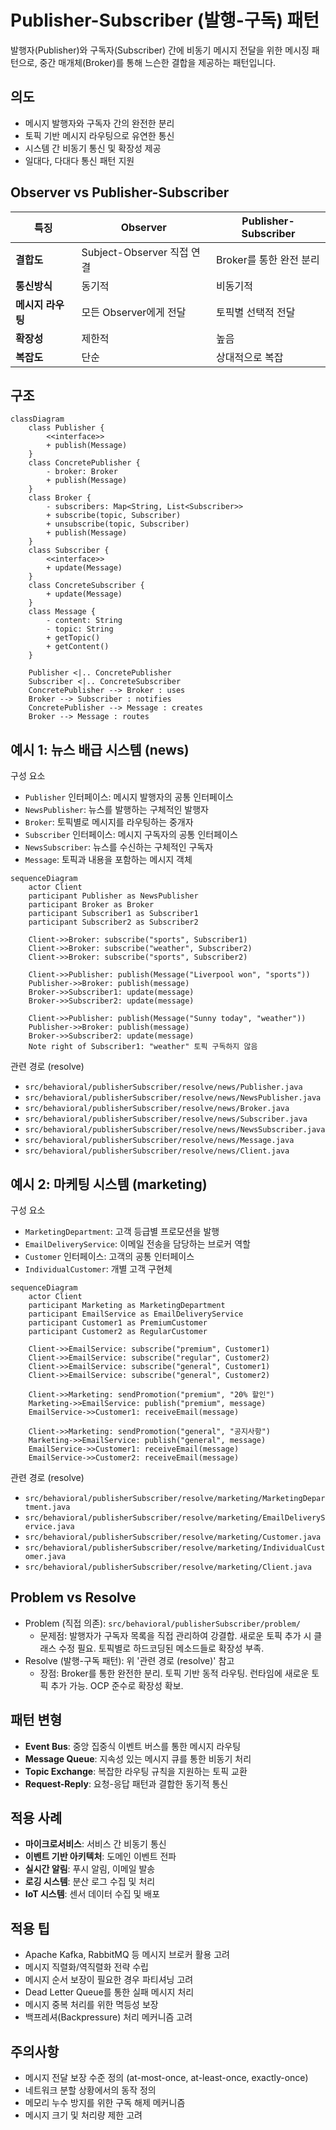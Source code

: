 # Publisher-Subscriber (발행-구독) 패턴

발행자(Publisher)와 구독자(Subscriber) 간에 비동기 메시지 전달을 위한 메시징 패턴으로, 중간 매개체(Broker)를 통해 느슨한 결합을 제공하는 패턴입니다.

## 의도
- 메시지 발행자와 구독자 간의 완전한 분리
- 토픽 기반 메시지 라우팅으로 유연한 통신
- 시스템 간 비동기 통신 및 확장성 제공
- 일대다, 다대다 통신 패턴 지원

## Observer vs Publisher-Subscriber

| 특징 | Observer | Publisher-Subscriber |
|------|----------|---------------------|
| **결합도** | Subject-Observer 직접 연결 | Broker를 통한 완전 분리 |
| **통신방식** | 동기적 | 비동기적 |
| **메시지 라우팅** | 모든 Observer에게 전달 | 토픽별 선택적 전달 |
| **확장성** | 제한적 | 높음 |
| **복잡도** | 단순 | 상대적으로 복잡 |

## 구조

```mermaid
classDiagram
    class Publisher {
        <<interface>>
        + publish(Message)
    }
    class ConcretePublisher {
        - broker: Broker
        + publish(Message)
    }
    class Broker {
        - subscribers: Map<String, List<Subscriber>>
        + subscribe(topic, Subscriber)
        + unsubscribe(topic, Subscriber)
        + publish(Message)
    }
    class Subscriber {
        <<interface>>
        + update(Message)
    }
    class ConcreteSubscriber {
        + update(Message)
    }
    class Message {
        - content: String
        - topic: String
        + getTopic()
        + getContent()
    }

    Publisher <|.. ConcretePublisher
    Subscriber <|.. ConcreteSubscriber
    ConcretePublisher --> Broker : uses
    Broker --> Subscriber : notifies
    ConcretePublisher --> Message : creates
    Broker --> Message : routes
```

## 예시 1: 뉴스 배급 시스템 (news)

구성 요소
- `Publisher` 인터페이스: 메시지 발행자의 공통 인터페이스
- `NewsPublisher`: 뉴스를 발행하는 구체적인 발행자
- `Broker`: 토픽별로 메시지를 라우팅하는 중개자
- `Subscriber` 인터페이스: 메시지 구독자의 공통 인터페이스
- `NewsSubscriber`: 뉴스를 수신하는 구체적인 구독자
- `Message`: 토픽과 내용을 포함하는 메시지 객체

```mermaid
sequenceDiagram
    actor Client
    participant Publisher as NewsPublisher
    participant Broker as Broker
    participant Subscriber1 as Subscriber1
    participant Subscriber2 as Subscriber2

    Client->>Broker: subscribe("sports", Subscriber1)
    Client->>Broker: subscribe("weather", Subscriber2)
    Client->>Broker: subscribe("sports", Subscriber2)
    
    Client->>Publisher: publish(Message("Liverpool won", "sports"))
    Publisher->>Broker: publish(message)
    Broker->>Subscriber1: update(message)
    Broker->>Subscriber2: update(message)
    
    Client->>Publisher: publish(Message("Sunny today", "weather"))
    Publisher->>Broker: publish(message)
    Broker->>Subscriber2: update(message)
    Note right of Subscriber1: "weather" 토픽 구독하지 않음
```

관련 경로 (resolve)
- `src/behavioral/publisherSubscriber/resolve/news/Publisher.java`
- `src/behavioral/publisherSubscriber/resolve/news/NewsPublisher.java`
- `src/behavioral/publisherSubscriber/resolve/news/Broker.java`
- `src/behavioral/publisherSubscriber/resolve/news/Subscriber.java`
- `src/behavioral/publisherSubscriber/resolve/news/NewsSubscriber.java`
- `src/behavioral/publisherSubscriber/resolve/news/Message.java`
- `src/behavioral/publisherSubscriber/resolve/news/Client.java`

## 예시 2: 마케팅 시스템 (marketing)

구성 요소
- `MarketingDepartment`: 고객 등급별 프로모션을 발행
- `EmailDeliveryService`: 이메일 전송을 담당하는 브로커 역할
- `Customer` 인터페이스: 고객의 공통 인터페이스
- `IndividualCustomer`: 개별 고객 구현체

```mermaid
sequenceDiagram
    actor Client
    participant Marketing as MarketingDepartment
    participant EmailService as EmailDeliveryService
    participant Customer1 as PremiumCustomer
    participant Customer2 as RegularCustomer

    Client->>EmailService: subscribe("premium", Customer1)
    Client->>EmailService: subscribe("regular", Customer2)
    Client->>EmailService: subscribe("general", Customer1)
    Client->>EmailService: subscribe("general", Customer2)
    
    Client->>Marketing: sendPromotion("premium", "20% 할인")
    Marketing->>EmailService: publish("premium", message)
    EmailService->>Customer1: receiveEmail(message)
    
    Client->>Marketing: sendPromotion("general", "공지사항")
    Marketing->>EmailService: publish("general", message)
    EmailService->>Customer1: receiveEmail(message)
    EmailService->>Customer2: receiveEmail(message)
```

관련 경로 (resolve)
- `src/behavioral/publisherSubscriber/resolve/marketing/MarketingDepartment.java`
- `src/behavioral/publisherSubscriber/resolve/marketing/EmailDeliveryService.java`
- `src/behavioral/publisherSubscriber/resolve/marketing/Customer.java`
- `src/behavioral/publisherSubscriber/resolve/marketing/IndividualCustomer.java`
- `src/behavioral/publisherSubscriber/resolve/marketing/Client.java`

## Problem vs Resolve
- Problem (직접 의존): `src/behavioral/publisherSubscriber/problem/`
  - 문제점: 발행자가 구독자 목록을 직접 관리하여 강결합. 새로운 토픽 추가 시 클래스 수정 필요. 토픽별로 하드코딩된 메소드들로 확장성 부족.
- Resolve (발행-구독 패턴): 위 '관련 경로 (resolve)' 참고
  - 장점: Broker를 통한 완전한 분리. 토픽 기반 동적 라우팅. 런타임에 새로운 토픽 추가 가능. OCP 준수로 확장성 확보.

## 패턴 변형
- **Event Bus**: 중앙 집중식 이벤트 버스를 통한 메시지 라우팅
- **Message Queue**: 지속성 있는 메시지 큐를 통한 비동기 처리
- **Topic Exchange**: 복잡한 라우팅 규칙을 지원하는 토픽 교환
- **Request-Reply**: 요청-응답 패턴과 결합한 동기적 통신

## 적용 사례
- **마이크로서비스**: 서비스 간 비동기 통신
- **이벤트 기반 아키텍처**: 도메인 이벤트 전파
- **실시간 알림**: 푸시 알림, 이메일 발송
- **로깅 시스템**: 분산 로그 수집 및 처리
- **IoT 시스템**: 센서 데이터 수집 및 배포

## 적용 팁
- Apache Kafka, RabbitMQ 등 메시지 브로커 활용 고려
- 메시지 직렬화/역직렬화 전략 수립
- 메시지 순서 보장이 필요한 경우 파티셔닝 고려
- Dead Letter Queue를 통한 실패 메시지 처리
- 메시지 중복 처리를 위한 멱등성 보장
- 백프레셔(Backpressure) 처리 메커니즘 고려

## 주의사항
- 메시지 전달 보장 수준 정의 (at-most-once, at-least-once, exactly-once)
- 네트워크 분할 상황에서의 동작 정의
- 메모리 누수 방지를 위한 구독 해제 메커니즘
- 메시지 크기 및 처리량 제한 고려